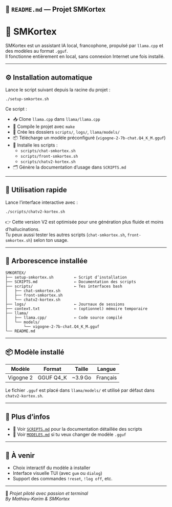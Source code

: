 

## 📘 `README.md` — Projet SMKortex


# 🤖 SMKortex

SMKortex est un assistant IA local, francophone, propulsé par `llama.cpp` et des modèles au format `.gguf`.  
Il fonctionne entièrement en local, sans connexion Internet une fois installé.

---

## ⚙️ Installation automatique

Lance le script suivant depuis la racine du projet :

```bash
./setup-smkortex.sh
```

Ce script :

- 📥 Clone `llama.cpp` dans `llama/llama.cpp`
- 🔨 Compile le projet avec `make`
- 📁 Crée les dossiers `scripts/`, `logs/`, `llama/models/`
- 📦 Télécharge un modèle préconfiguré (`vigogne-2-7b-chat.Q4_K_M.gguf`)
- 📜 Installe les scripts :
  - `scripts/chat-smkortex.sh`
  - `scripts/front-smkortex.sh`
  - `scripts/chatv2-kortex.sh`
- 🗂️ Génère la documentation d’usage dans `SCRIPTS.md`

---

## 🧠 Utilisation rapide

Lance l’interface interactive avec :

```bash
./scripts/chatv2-kortex.sh
```

👉 Cette version V2 est optimisée pour une génération plus fluide et moins d’hallucinations.  
Tu peux aussi tester les autres scripts (`chat-smkortex.sh`, `front-smkortex.sh`) selon ton usage.

---

## 📁 Arborescence installée

```
SMKORTEX/
├── setup-smkortex.sh         ← Script d’installation
├── SCRIPTS.md                ← Documentation des scripts
├── scripts/                  ← Tes interfaces bash
│   ├── chat-smkortex.sh
│   ├── front-smkortex.sh
│   └── chatv2-kortex.sh
├── logs/                     ← Journaux de sessions
├── context.txt               ← (optionnel) mémoire temporaire
├── llama/
│   ├── llama.cpp/            ← Code source compilé
│   └── models/
│       └── vigogne-2-7b-chat.Q4_K_M.gguf
└── README.md
```

---

## 📦 Modèle installé

| Modèle     | Format    | Taille     | Langue    |
|------------|-----------|------------|-----------|
| Vigogne 2  | GGUF Q4_K | ~3.9 Go    | Français  |

Le fichier `.gguf` est placé dans `llama/models/` et utilisé par défaut dans `chatv2-kortex.sh`.

---

## 💬 Plus d’infos

- 📜 Voir [`SCRIPTS.md`](./SCRIPTS.md) pour la documentation détaillée des scripts
- 📘 Voir [`MODELES.md`](./MODELES.md) si tu veux changer de modèle `.gguf`

---

## 🚀 À venir

- Choix interactif du modèle à installer
- Interface visuelle TUI (avec `gum` ou `dialog`)
- Support des commandes `!reset`, `!log off`, etc.

---

💚 _Projet piloté avec passion et terminal_  
_By Mathieu-Karim & SMKortex_
```

